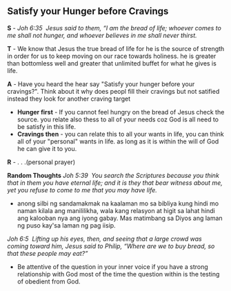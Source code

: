 ## Satisfy your Hunger before Cravings

__S__ - _Joh 6:35  Jesus said to them, “I am the bread of life; whoever comes to me shall not hunger, and whoever believes in me shall never thirst._

__T__ - We know that Jesus the true bread of life for he is the source of strength in order for us to keep moving on our race towards holiness. he is greater than bottomless well and greater that unlimited buffet for what he gives is life.

__A__ - Have you heard the hear say "Satisfy your hunger before your cravings?". Think about it why does peopl fill their cravings but not satified instead they look for another craving target
 - __Hunger first__ - If you cannot feel hungry on the bread of Jesus check the source. you relate also thess to all of your needs coz God is all need to be satisfy in this life.
 - __Cravings then__ - you can relate this to all your wants in life, you can think all of your "personal" wants in life. as long as it is within the will of God he can give it to you.

__R__ - . . .(personal prayer)



__Random Thoughts__
_Joh 5:39  You search the Scriptures because you think that in them you have eternal life; and it is they that bear witness about me, yet you refuse to come to me that you may have life._
 - anong silbi ng sandamakmak na kaalaman mo sa bibliya kung hindi mo naman kilala ang manililikha, wala kang relasyon at higit sa lahat hindi ang kalooban nya ang iyong gabay. Mas matimbang sa Diyos ang laman ng puso kay'sa laman ng pag iisip.

 _Joh 6:5  Lifting up his eyes, then, and seeing that a large crowd was coming toward him, Jesus said to Philip, “Where are we to buy bread, so that these people may eat?”_
  - Be attentive of the question in your inner voice if you have a strong relationship with God most of the time the question within is the testing of obedient from God. 